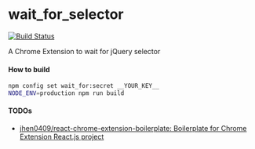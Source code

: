wait_for_selector
===

[![Build Status](https://travis-ci.org/ymkjp/wait_for_selector.svg?branch=master)](https://travis-ci.org/ymkjp/wait_for_selector)

A Chrome Extension to wait for jQuery selector



#### How to build
```bash
npm config set wait_for:secret __YOUR_KEY__
NODE_ENV=production npm run build
```

#### TODOs
* [jhen0409/react\-chrome\-extension\-boilerplate: Boilerplate for Chrome Extension React\.js project](https://github.com/jhen0409/react-chrome-extension-boilerplate)

